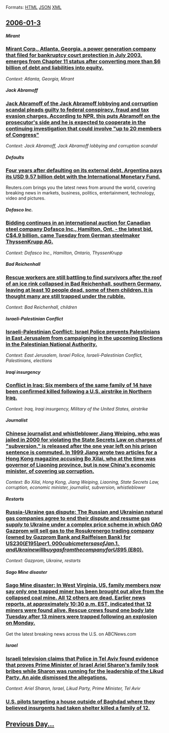 
Formats: [HTML](2006/01/3/index.html)  [JSON](2006/01/3/index.json)  [XML](2006/01/3/index.xml)  

## [2006-01-3](/news/2006/01/3/index.md)

##### Mirant
### [ Mirant Corp., Atlanta, Georgia, a power generation company that filed for bankruptcy court protection in July 2003, emerges from Chapter 11 status after converting more than $6 billion of debt and liabilities into equity. ](/news/2006/01/3/mirant-corp-atlanta-georgia-a-power-generation-company-that-filed-for-bankruptcy-court-protection-in-july-2003-emerges-from-chapter-11.md)
_Context: Atlanta, Georgia, Mirant_

##### Jack Abramoff
### [ Jack Abramoff of the Jack Abramoff lobbying and corruption scandal pleads guilty to federal conspiracy, fraud and tax evasion charges. According to NPR, this puts Abramoff on the prosecutor's side and he is expected to cooperate in the continuing investigation that could involve "up to 20 members of Congress" ](/news/2006/01/3/jack-abramoff-of-the-jack-abramoff-lobbying-and-corruption-scandal-pleads-guilty-to-federal-conspiracy-fraud-and-tax-evasion-charges-acco.md)
_Context: Jack Abramoff, Jack Abramoff lobbying and corruption scandal_

##### Defaults
### [ Four years after defaulting on its external debt, Argentina pays its USD 9.57 billion debt with the International Monetary Fund. ](/news/2006/01/3/four-years-after-defaulting-on-its-external-debt-argentina-pays-its-usd-9-57-billion-debt-with-the-international-monetary-fund.md)
Reuters.com brings you the latest news from around the world, covering breaking news in markets, business, politics, entertainment, technology, video and pictures.

##### Dofasco Inc.
### [ Bidding continues in an international auction for Canadian steel company Dofasco Inc., Hamilton, Ont.&nbsp;- the latest bid, C$4.9 billion, came Tuesday from German steelmaker ThyssenKrupp AG. ](/news/2006/01/3/bidding-continues-in-an-international-auction-for-canadian-steel-company-dofasco-inc-hamilton-ont-nbsp-a-the-latest-bid-c-4-9-billio.md)
_Context: Dofasco Inc., Hamilton, Ontario, ThyssenKrupp_

##### Bad Reichenhall
### [ Rescue workers are still battling to find survivors after the roof of an ice rink collapsed in Bad Reichenhall, southern Germany, leaving at least 10 people dead, some of them children. It is thought many are still trapped under the rubble. ](/news/2006/01/3/rescue-workers-are-still-battling-to-find-survivors-after-the-roof-of-an-ice-rink-collapsed-in-bad-reichenhall-southern-germany-leaving-a.md)
_Context: Bad Reichenhall, children_

##### Israeli-Palestinian Conflict
### [ Israeli-Palestinian Conflict: Israel Police prevents Palestinians in East Jerusalem from campaigning in the upcoming Elections in the Palestinian National Authority. ](/news/2006/01/3/israeli-palestinian-conflict-israel-police-prevents-palestinians-in-east-jerusalem-from-campaigning-in-the-upcoming-elections-in-the-pales.md)
_Context: East Jerusalem, Israel Police, Israeli-Palestinian Conflict, Palestinians, elections_

##### Iraqi insurgency
### [ Conflict in Iraq: Six members of the same family of 14 have been confirmed killed following a U.S. airstrike in Northern Iraq. ](/news/2006/01/3/conflict-in-iraq-six-members-of-the-same-family-of-14-have-been-confirmed-killed-following-a-u-s-airstrike-in-northern-iraq.md)
_Context: Iraq, Iraqi insurgency, Military of the United States, airstrike_

##### Journalist
### [ Chinese journalist and whistleblower Jiang Weiping, who was jailed in 2000 for violating the State Secrets Law on charges of "subversion," is released after the one year left on his prison sentence is commuted. In 1999 Jiang wrote two articles for a Hong Kong magazine accusing Bo Xilai, who at the time was governor of Liaoning province, but is now China's economic minister, of covering up corruption. ](/news/2006/01/3/chinese-journalist-and-whistleblower-jiang-weiping-who-was-jailed-in-2000-for-violating-the-state-secrets-law-on-charges-of-subversion.md)
_Context: Bo Xilai, Hong Kong, Jiang Weiping, Liaoning, State Secrets Law, corruption, economic minister, journalist, subversion, whistleblower_

##### Restarts
### [ Russia-Ukraine gas dispute: The Russian and Ukrainian natural gas companies agree to end their dispute and resume gas supply to Ukraine under a complex price scheme in which OAO Gazprom will sell gas to the Rosukrenergo trading company (owned by Gazprom Bank and Raiffeisen Bank) for US$230 (E195) per 1,000 cubic meters as of Jan. 1, and Ukraine will buy gas from the company for US$95 (E80). ](/news/2006/01/3/russia-ukraine-gas-dispute-the-russian-and-ukrainian-natural-gas-companies-agree-to-end-their-dispute-and-resume-gas-supply-to-ukraine-und.md)
_Context: Gazprom, Ukraine, restarts_

##### Sago Mine disaster
### [ Sago Mine disaster: In West Virginia, US, family members now say only one trapped miner has been brought out alive from the collapsed coal mine. All 12 others are dead. Earlier news reports, at approximately 10:30 p.m. EST, indicated that 12 miners were found alive. Rescue crews found one body late Tuesday after 13 miners were trapped following an explosion on Monday. ](/news/2006/01/3/sago-mine-disaster-in-west-virginia-us-family-members-now-say-only-one-trapped-miner-has-been-brought-out-alive-from-the-collapsed-coal.md)
Get the latest breaking news across the U.S. on ABCNews.com

##### Israel
### [ Israeli television claims that Police in Tel Aviv found evidence that proves Prime Minister of Israel Ariel Sharon's family took bribes while Sharon was running for the leadership of the Likud Party. An aide dismissed the allegations. ](/news/2006/01/3/israeli-television-claims-that-police-in-tel-aviv-found-evidence-that-proves-prime-minister-of-israel-ariel-sharon-s-family-took-bribes-whi.md)
_Context: Ariel Sharon, Israel, Likud Party, Prime Minister, Tel Aviv_

##### 
### [ U.S. pilots targeting a house outside of Baghdad where they believed insurgents had taken shelter killed a family of 12. ](/news/2006/01/3/u-s-pilots-targeting-a-house-outside-of-baghdad-where-they-believed-insurgents-had-taken-shelter-killed-a-family-of-12.md)
## [Previous Day...](/news/2006/01/2/index.md)

